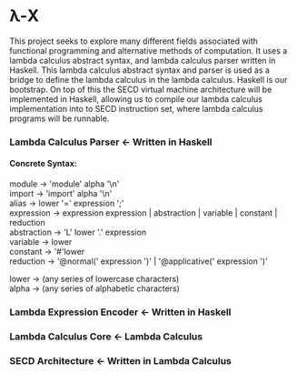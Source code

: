 # &lambda;-X 

This project seeks to explore many different fields associated with functional programming and
alternative methods of computation. It uses a lambda calculus abstract syntax, and lambda calculus
parser written in Haskell. This lambda calculus abstract syntax and parser is used as a bridge 
to define the lambda calculus in the lambda calculus. Haskell is our bootstrap. On top of this
the SECD virtual machine architecture will be implemented in Haskell, allowing us to compile our
lambda calculus implementation into to SECD instruction set, where lambda calculus programs will be
runnable.

### Lambda Calculus Parser &larr; Written in Haskell

#### Concrete Syntax:
module &rarr; 'module' alpha '\n' 
<br>
import &rarr; 'import' alpha '\n'
<br>
alias &rarr; lower '=' expression ';'
<br>
expression &rarr; expression expression | abstraction | variable | constant | reduction
<br>
abstraction &rarr; 'L' lower '.' expression
<br>
variable &rarr; lower
<br>
constant &rarr; '#'lower
<br>
reduction &rarr; '@normal(' expression ')' | '@applicative(' expression ')'

lower &rarr; (any series of lowercase characters)
<br>
alpha &rarr; (any series of alphabetic characters)

### Lambda Expression Encoder &larr; Written in Haskell
### Lambda Calculus Core &larr; Lambda Calculus

### SECD Architecture &larr; Written in Lambda Calculus
